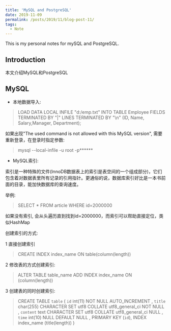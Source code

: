 ```yaml
---
title: 'MySQL and PostgreSQL'
date: 2019-11-09
permalink: /posts/2019/11/blog-post-11/
tags:
  - Note
---
```


This is my personal notes for mySQL and PostgreSQL.


Introduction
------
本文介绍MySQL和PostgreSQL


MySQL
------
* 本地数据导入:  

 > LOAD DATA LOCAL INFILE "d:/emp.txt" INTO TABLE Employee FIELDS TERMINATED BY "|" LINES TERMINATED BY "\n" (ID, Name, Salary,Manager, Department);

 如果出现"The used command is not allowed with this MySQL version", 需要重新登录，在登录时指定参数:
 > mysql --local-infile -u root -p******

* MySQL索引:

索引是一种特殊的文件(InnoDB数据表上的索引是表空间的一个组成部分)，它们包含着对数据表里所有记录的引用指针。更通俗的说，数据库索引好比是一本书前面的目录，能加快数据库的查询速度。

举例:  
> SELECT * FROM article WHERE id=2000000

如果没有索引, 会从头遍历直到找到id=2000000，而索引可以帮助直接定位，类似HashMap

创建索引的方式:  

1 直接创建索引  

> CREATE INDEX index_name ON table(column(length))

2 修改表的方式创建索引:

> ALTER TABLE table_name ADD INDEX index_name ON (column(length))

3 创建表的同时创建索引:

> CREATE TABLE `table` (
>      `id` int(11) NOT NULL AUTO_INCREMENT ,
>      `title` char(255) CHARACTER SET utf8 COLLATE utf8_general_ci NOT NULL ,
>      `content` text CHARACTER SET utf8 COLLATE utf8_general_ci NULL ,
>      `time` int(10) NULL DEFAULT NULL ,
>       PRIMARY KEY (`id`),
>       INDEX index_name (title(length))
>  )

 